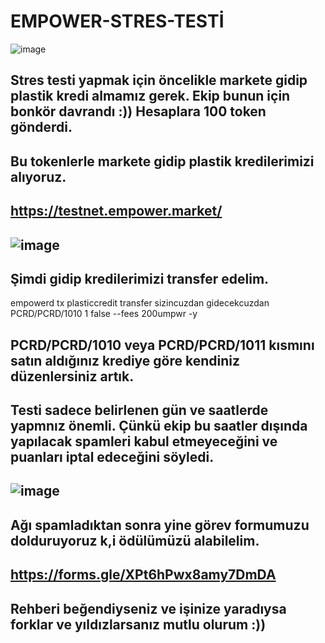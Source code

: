 # EMPOWER-STRES-TESTİ

![image](https://github.com/zeycan1/EMPOWER-STRES-TEST-/assets/108004368/c9da341e-9cba-4396-a6fe-385717d9c026)

## Stres testi yapmak için öncelikle markete gidip plastik kredi almamız gerek. Ekip bunun için bonkör davrandı :)) Hesaplara 100 token gönderdi. 

## Bu tokenlerle markete gidip plastik kredilerimizi alıyoruz.

## https://testnet.empower.market/

## ![image](https://github.com/zeycan1/EMPOWER-STRES-TEST-/assets/108004368/3554d3b4-6a64-4573-aa93-f9c000a2dda7)

## Şimdi gidip kredilerimizi transfer edelim.
empowerd tx plasticcredit transfer sizincuzdan gidecekcuzdan PCRD/PCRD/1010 1 false --fees 200umpwr -y
## PCRD/PCRD/1010 veya  PCRD/PCRD/1011 kısmını satın aldığınız krediye göre kendiniz düzenlersiniz artık.

## Testi sadece belirlenen gün ve saatlerde yapmnız önemli. Çünkü ekip bu saatler dışında yapılacak spamleri kabul etmeyeceğini ve puanları iptal edeceğini söyledi. 

## ![image](https://github.com/zeycan1/EMPOWER-STRES-TEST-/assets/108004368/9ffebb61-34b3-46dc-8670-7beafa864b11)

## Ağı spamladıktan sonra yine görev formumuzu dolduruyoruz k,i ödülümüzü alabilelim. 

## https://forms.gle/XPt6hPwx8amy7DmDA

## Rehberi beğendiyseniz ve işinize yaradıysa forklar ve yıldızlarsanız mutlu olurum :))
